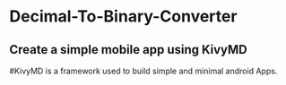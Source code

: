 # Decimal-To-Binary-Converter
## Create a simple mobile app using KivyMD

#KivyMD is a framework used to build simple and minimal android Apps.
